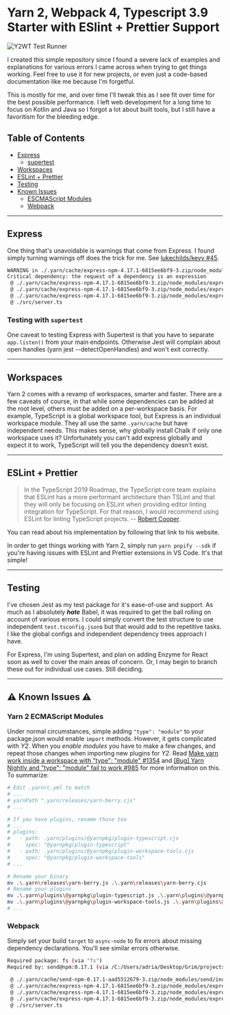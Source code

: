 # Yarn 2, Webpack 4, Typescript 3.9 Starter with ESlint + Prettier Support

![Y2WT Test Runner](https://github.com/TheGrimSilence/yarn-berry-webpack-typescript/workflows/Y2WT%20Test%20Runner/badge.svg?branch=master&event=push)

I created this simple repository since I found a severe lack of examples and explanations for various errors I came across when trying to get things working. Feel free to use it for new projects, or even just a code-based documentation like me because I'm forgetful.

This is mostly for me, and over time I'll tweak this as I see fit over time for the best possible performance. I left web development for a long time to focus on Kotlin and Java so I forgot a lot about built tools, but I still have a favoritism for the bleeding edge.

## Table of Contents

- [Express](#express)
  - [supertest](#testing-with-supertest)
- [Workspaces](#workspaces)
- [ESLint + Prettier](#eslint-+-prettier)
- [Testing](#testing)
- [Known Issues](#⚠-known-issues-⚠)
  - [ESCMAScript Modules](#yarn-2-ecmascript-modules)
  - [Webpack](#webpack)

---

## Express

One thing that's unavoidable is warnings that come from Express. I found simply turning warnings off does the trick for me. See [lukechilds/keyv #45](https://github.com/lukechilds/keyv/issues/45).

```bash
WARNING in ./.yarn/cache/express-npm-4.17.1-6815ee6bf9-3.zip/node_modules/express/lib/view.js 81:13-25
Critical dependency: the request of a dependency is an expression
 @ ./.yarn/cache/express-npm-4.17.1-6815ee6bf9-3.zip/node_modules/express/lib/application.js
 @ ./.yarn/cache/express-npm-4.17.1-6815ee6bf9-3.zip/node_modules/express/lib/express.js
 @ ./.yarn/cache/express-npm-4.17.1-6815ee6bf9-3.zip/node_modules/express/index.js
 @ ./src/server.ts
```


### Testing with `supertest`

One caveat to testing Express with Supertest is that you have to separate `app.listen()` from your main endpoints. Otherwise Jest will complain about open handles (yarn jest --detectOpenHandles) and won't exit correctly.

---

## Workspaces

Yarn 2 comes with a revamp of workspaces, smarter and faster. There are a few caveats of course, in that while some dependencies can be added at the root level, others must be added on a per-workspace basis. For example, TypeScript is a global workspace tool, but Express is an individual workspace module. They all use the same `.yarn/cache` but have independent needs. This makes sense, why globally install Chalk if only one workspace uses it? Unfortunately you can't add express globally and expect it to work, TypeScript will tell you the dependency doesn't exist.

---

## ESLint + Prettier

> In the TypeScript 2019 Roadmap, the TypeScript core team explains that ESLint has a more performant architecture than TSLint and that they will only be focusing on ESLint when providing editor linting integration for TypeScript. For that reason, I would recommend using ESLint for linting TypeScript projects. -- [Robert Cooper](https://www.robertcooper.me/using-eslint-and-prettier-in-a-typescript-project).

You can read about his implementation by following that link to his website.

In order to get things working with Yarn 2, simply run `yarn pnpify --sdk` if you're having issues with ESLint and Prettier extensions in VS Code. It's that simple!

---

## Testing

I've chosen Jest as my test package for it's ease-of-use and support. As much as I absolutely *__hate__* Babel, it was required to get the ball rolling on account of various errors. I could simply convert the test structure to use independent `test.tsconfig.json`s but that would add to the repetitive tasks. I like the global configs and independent dependency trees approach I have.

For Express, I'm using Supertest, and plan on adding Enzyme for React soon as well to cover the main areas of concern. Or, I may begin to branch these out for individual use cases. Still deciding.

---

## ⚠ Known Issues ⚠

### Yarn 2 ECMAScript Modules

Under normal circumstances, simple adding `"type": "module"` to your package.json would enable `import` methods. However, it gets complicated with *Y2*. When you *enable modules* you have to make a few changes, and repeat those changes when importing new plugins for *Y2*. Read [Make yarn work inside a workspace with "type": "module" #1354](https://github.com/yarnpkg/berry/pull/1354) and [[Bug] Yarn Nightly and "type": "module" fail to work #985](https://github.com/yarnpkg/berry/issues/985) for more information on this. To summarize:

```bash
# Edit .yarnrc.yml to match
# ...
# yarnPath ".yarn/releases/yarn-berry.cjs"
# ...

# If you have plugins, rename those too
# ...
# plugins:
#   - path: .yarn/plugins/@yarnpkg/plugin-typescript.cjs
#     spec: "@yarnpkg/plugin-typescript"
#   - path: .yarn/plugins/@yarnpkg/plugin-workspace-tools.cjs
#     spec: "@yarnpkg/plugin-workspace-tools"
# ...

# Rename your binary
mv .\.yarn\releases\yarn-berry.js .\.yarn\releases\yarn-berry.cjs
# Rename your plugins
mv .\.yarn\plugins\@yarnpkg\plugin-typescript.js .\.yarn\plugins\@yarnpkg\plugin-typescript.cjs
mv .\.yarn\plugins\@yarnpkg\plugin-workspace-tools.js .\.yarn\plugins\@yarnpkg\plugin-workspace-tools.cjs
# ...
```

### Webpack

Simply set your build `target` to `async-node` to fix errors about missing dependency declarations. You'll see similar errors otherwise.

```bash
Required package: fs (via "fs")
Required by: send@npm:0.17.1 (via /C:/Users/adria/Desktop/Grim/projects/yarn-berry-webpack-typescript/.yarn/cache/send-npm-0.17.1-aad5512679-3.zip/node_modules/send/index.js)

 @ ./.yarn/cache/send-npm-0.17.1-aad5512679-3.zip/node_modules/send/index.js 23:9-22
 @ ./.yarn/cache/express-npm-4.17.1-6815ee6bf9-3.zip/node_modules/express/lib/response.js
 @ ./.yarn/cache/express-npm-4.17.1-6815ee6bf9-3.zip/node_modules/express/lib/express.js
 @ ./.yarn/cache/express-npm-4.17.1-6815ee6bf9-3.zip/node_modules/express/index.js
 @ ./src/server.ts
```
